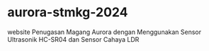 # aurora-stmkg-2024
website Penugasan Magang Aurora dengan Menggunakan Sensor Ultrasonik HC-SR04 dan Sensor Cahaya LDR
